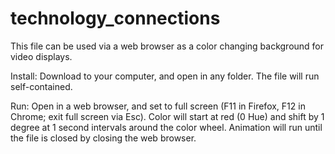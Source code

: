 # technology_connections
This file can be used via a web browser as a color changing background for video displays.

Install:
Download to your computer, and open in any folder. The file will run self-contained.

Run:
Open in a web browser, and set to full screen (F11 in Firefox, F12 in Chrome; exit full screen via Esc).
Color will start at red (0 Hue) and shift by 1 degree at 1 second intervals around the color wheel.
Animation will run until the file is closed by closing the web browser.
